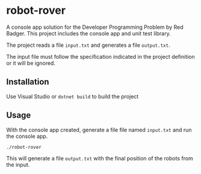 # robot-rover

A console app solution for the Developer Programming Problem by Red Badger. This project includes the console app and unit test library.

The project reads a file `input.txt` and generates a file `output.txt`.

The input file must follow the specification indicated in the project definition or it will be ignored.

## Installation
Use Visual Studio or `dotnet build` to build the project

## Usage
With the console app created, generate a file file named `input.txt` and run the console app.

```bash
./robot-rover
```
This will generate a file `output.txt` with the final position of the robots from the input.